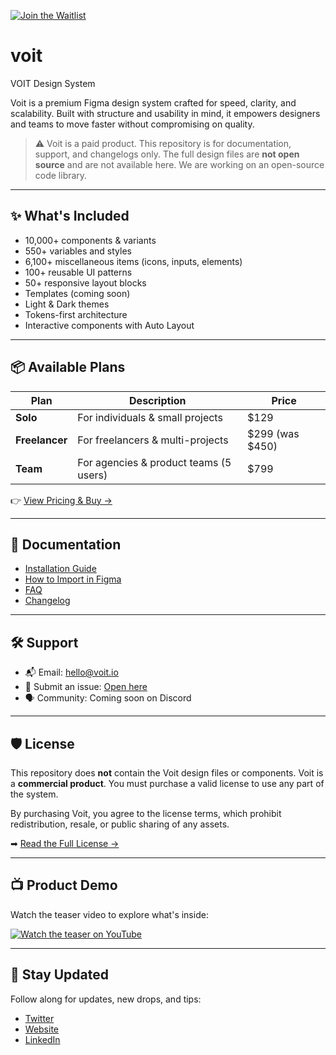 [![Join the Waitlist](https://img.shields.io/badge/Join%20Waitlist-voit.io-blue?style=for-the-badge)](https://voit.io)


# voit
VOIT Design System

Voit is a premium Figma design system crafted for speed, clarity, and scalability. Built with structure and usability in mind, it empowers designers and teams to move faster without compromising on quality.

> ⚠️ Voit is a paid product. This repository is for documentation, support, and changelogs only. The full design files are **not open source** and are not available here. We are working on an open-source code library. 

---

## ✨ What's Included

- 10,000+ components & variants
- 550+ variables and styles
- 6,100+ miscellaneous items (icons, inputs, elements)
- 100+ reusable UI patterns
- 50+ responsive layout blocks
- Templates (coming soon)
- Light & Dark themes
- Tokens-first architecture
- Interactive components with Auto Layout

---

## 📦 Available Plans

| Plan            | Description                             | Price            |
|-----------------|-----------------------------------------|------------------|
| **Solo**        | For individuals & small projects        | $129             |
| **Freelancer**  | For freelancers & multi-projects        | $299 (was $450)  |
| **Team**        | For agencies & product teams (5 users)  | $799             |

👉 [View Pricing & Buy →](https://voit.io/#pricing)

---

## 📖 Documentation

- [Installation Guide](./docs/installation.md)
- [How to Import in Figma](./docs/figma-import.md)
- [FAQ](./docs/faq.md)
- [Changelog](./changelog/)

---

## 🛠 Support

- 📬 Email: [hello@voit.io](mailto:hello@voit.io)
- 📄 Submit an issue: [Open here](https://github.com/yourname/voit/issues)
- 🗣 Community: Coming soon on Discord

---

## 🛡 License

This repository does **not** contain the Voit design files or components. Voit is a **commercial product**. You must purchase a valid license to use any part of the system.

By purchasing Voit, you agree to the license terms, which prohibit redistribution, resale, or public sharing of any assets.

➡ [Read the Full License →](./LICENSE.md)

---

## 📺 Product Demo

Watch the teaser video to explore what's inside:

[![Watch the teaser on YouTube](https://img.youtube.com/vi/HhDpsN53y_Q/hqdefault.jpg)](https://www.youtube.com/watch?v=HhDpsN53y_Q)

---

## 🚀 Stay Updated

Follow along for updates, new drops, and tips:

- [Twitter](https://x.com/voitui)
- [Website](https://voit.io)
- [LinkedIn](https://linkedin.com/in/voitui)
